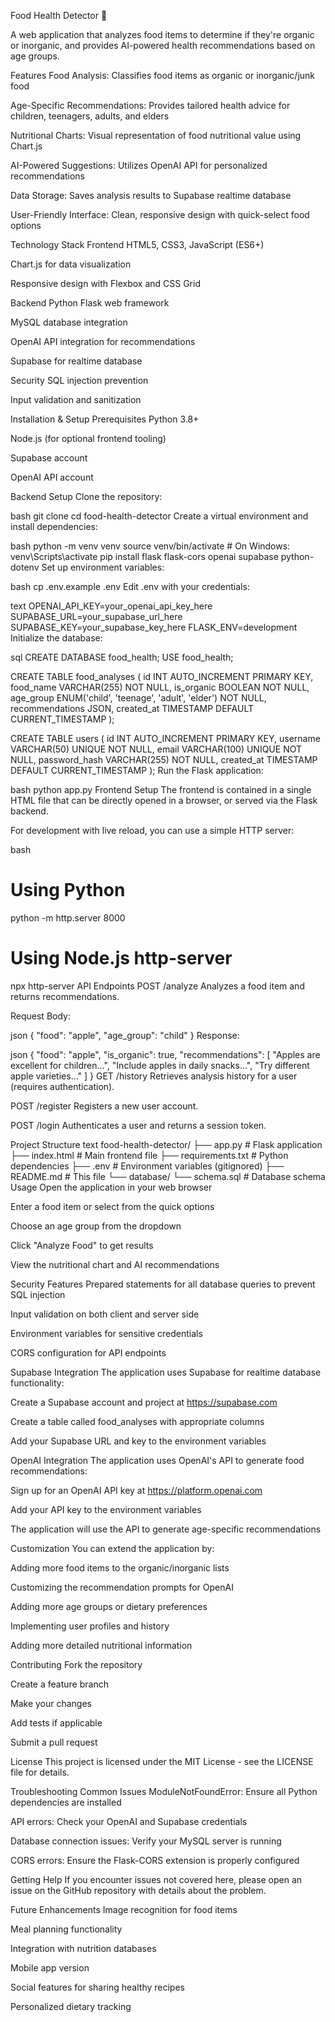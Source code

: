 Food Health Detector 🥗

A web application that analyzes food items to determine if they're organic or inorganic, and provides AI-powered health recommendations based on age groups.

Features
Food Analysis: Classifies food items as organic or inorganic/junk food

Age-Specific Recommendations: Provides tailored health advice for children, teenagers, adults, and elders

Nutritional Charts: Visual representation of food nutritional value using Chart.js

AI-Powered Suggestions: Utilizes OpenAI API for personalized recommendations

Data Storage: Saves analysis results to Supabase realtime database

User-Friendly Interface: Clean, responsive design with quick-select food options

Technology Stack
Frontend
HTML5, CSS3, JavaScript (ES6+)

Chart.js for data visualization

Responsive design with Flexbox and CSS Grid

Backend
Python Flask web framework

MySQL database integration

OpenAI API integration for recommendations

Supabase for realtime database

Security
SQL injection prevention

Input validation and sanitization

Installation & Setup
Prerequisites
Python 3.8+

Node.js (for optional frontend tooling)

Supabase account

OpenAI API account

Backend Setup
Clone the repository:

bash
git clone <repository-url>
cd food-health-detector
Create a virtual environment and install dependencies:

bash
python -m venv venv
source venv/bin/activate  # On Windows: venv\Scripts\activate
pip install flask flask-cors openai supabase python-dotenv
Set up environment variables:

bash
cp .env.example .env
Edit .env with your credentials:

text
OPENAI_API_KEY=your_openai_api_key_here
SUPABASE_URL=your_supabase_url_here
SUPABASE_KEY=your_supabase_key_here
FLASK_ENV=development
Initialize the database:

sql
CREATE DATABASE food_health;
USE food_health;

CREATE TABLE food_analyses (
    id INT AUTO_INCREMENT PRIMARY KEY,
    food_name VARCHAR(255) NOT NULL,
    is_organic BOOLEAN NOT NULL,
    age_group ENUM('child', 'teenage', 'adult', 'elder') NOT NULL,
    recommendations JSON,
    created_at TIMESTAMP DEFAULT CURRENT_TIMESTAMP
);

CREATE TABLE users (
    id INT AUTO_INCREMENT PRIMARY KEY,
    username VARCHAR(50) UNIQUE NOT NULL,
    email VARCHAR(100) UNIQUE NOT NULL,
    password_hash VARCHAR(255) NOT NULL,
    created_at TIMESTAMP DEFAULT CURRENT_TIMESTAMP
);
Run the Flask application:

bash
python app.py
Frontend Setup
The frontend is contained in a single HTML file that can be directly opened in a browser, or served via the Flask backend.

For development with live reload, you can use a simple HTTP server:

bash
# Using Python
python -m http.server 8000

# Using Node.js http-server
npx http-server
API Endpoints
POST /analyze
Analyzes a food item and returns recommendations.

Request Body:

json
{
  "food": "apple",
  "age_group": "child"
}
Response:

json
{
  "food": "apple",
  "is_organic": true,
  "recommendations": [
    "Apples are excellent for children...",
    "Include apples in daily snacks...",
    "Try different apple varieties..."
  ]
}
GET /history
Retrieves analysis history for a user (requires authentication).

POST /register
Registers a new user account.

POST /login
Authenticates a user and returns a session token.

Project Structure
text
food-health-detector/
├── app.py                 # Flask application
├── index.html            # Main frontend file
├── requirements.txt      # Python dependencies
├── .env                  # Environment variables (gitignored)
├── README.md            # This file
└── database/
    └── schema.sql       # Database schema
Usage
Open the application in your web browser

Enter a food item or select from the quick options

Choose an age group from the dropdown

Click "Analyze Food" to get results

View the nutritional chart and AI recommendations

Security Features
Prepared statements for all database queries to prevent SQL injection

Input validation on both client and server side

Environment variables for sensitive credentials

CORS configuration for API endpoints

Supabase Integration
The application uses Supabase for realtime database functionality:

Create a Supabase account and project at https://supabase.com

Create a table called food_analyses with appropriate columns

Add your Supabase URL and key to the environment variables

OpenAI Integration
The application uses OpenAI's API to generate food recommendations:

Sign up for an OpenAI API key at https://platform.openai.com

Add your API key to the environment variables

The application will use the API to generate age-specific recommendations

Customization
You can extend the application by:

Adding more food items to the organic/inorganic lists

Customizing the recommendation prompts for OpenAI

Adding more age groups or dietary preferences

Implementing user profiles and history

Adding more detailed nutritional information

Contributing
Fork the repository

Create a feature branch

Make your changes

Add tests if applicable

Submit a pull request

License
This project is licensed under the MIT License - see the LICENSE file for details.

Troubleshooting
Common Issues
ModuleNotFoundError: Ensure all Python dependencies are installed

API errors: Check your OpenAI and Supabase credentials

Database connection issues: Verify your MySQL server is running

CORS errors: Ensure the Flask-CORS extension is properly configured

Getting Help
If you encounter issues not covered here, please open an issue on the GitHub repository with details about the problem.

Future Enhancements
Image recognition for food items

Meal planning functionality

Integration with nutrition databases

Mobile app version

Social features for sharing healthy recipes

Personalized dietary tracking
